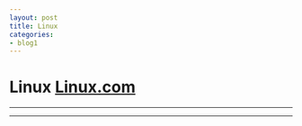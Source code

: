 ```yaml
---
layout: post
title: Linux
categories:
- blog1
---
```


# Linux [Linux.com]

- - -



- - -
[Linux.com]: https://www.linux.com/what-is-linux
